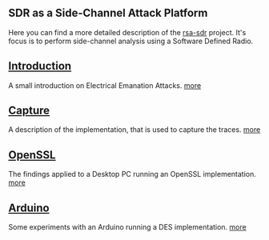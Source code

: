## SDR as a Side-Channel Attack Platform

Here you can find a more detailed description of the [rsa-sdr](https://github.com/bolek42/rsa-sdr) project.
It's focus is to perform side-channel analysis using a Software Defined Radio.

## [Introduction](introduction.html)
A small introduction on Electrical Emanation Attacks. [more](introduction.html)

## [Capture](capture.html)
A description of the implementation, that is used to capture the traces. [more](capture.html)

## [OpenSSL](openssl.html)
The findings applied to a Desktop PC running an OpenSSL implementation. [more](openssl.html)

## [Arduino](arduino.html)
Some experiments with an Arduino running a DES implementation. [more](arduino.html)

